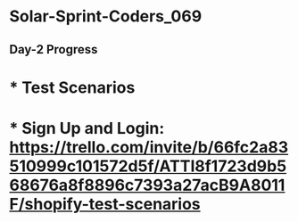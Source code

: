# Solar-Sprint-Coders_069
## Day-2 Progress
#  * Test Scenarios
#    * Sign Up and Login: https://trello.com/invite/b/66fc2a83510999c101572d5f/ATTI8f1723d9b568676a8f8896c7393a27acB9A8011F/shopify-test-scenarios
